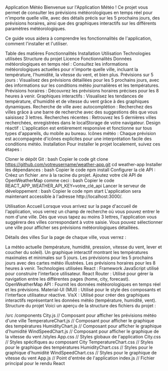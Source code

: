 Application Météo
Bienvenue sur l'Application Météo ! Ce projet vous permet de consulter les prévisions météorologiques en temps réel pour n'importe quelle ville, avec des détails précis sur les 5 prochains jours, des prévisions horaires, ainsi que des graphiques interactifs sur les différents paramètres météorologiques.

Ce guide vous aidera à comprendre les fonctionnalités de l'application, comment l'installer et l'utiliser.

Table des matières
Fonctionnalités
Installation
Utilisation
Technologies utilisées
Structure du projet
Licence
Fonctionnalités
Données météorologiques en temps réel : Consultez les informations météorologiques actuelles pour n'importe quelle ville, incluant la température, l'humidité, la vitesse du vent, et bien plus.
Prévisions sur 5 jours : Visualisez des prévisions détaillées pour les 5 prochains jours, avec des informations sur les conditions météo journalières et les températures.
Prévisions horaires : Découvrez les prévisions horaires précises pour les 8 heures à venir.
Graphiques interactifs : Visualisez les tendances de température, d'humidité et de vitesse du vent grâce à des graphiques dynamiques.
Recherche de ville avec autocomplétion : Recherchez des villes grâce à une barre de recherche avec des suggestions dès que vous saisissez 3 lettres.
Recherches récentes : Retrouvez les 5 dernières villes recherchées, enregistrées dans le localStorage de votre navigateur.
Design réactif : L'application est entièrement responsive et fonctionne sur tous types d'appareils, du mobile au bureau.
Icônes météo : Chaque prévision est accompagnée d'icônes explicites pour une interprétation facile des conditions météo.
Installation
Pour installer le projet localement, suivez ces étapes :

Cloner le dépôt Git :
bash
Copier le code
git clone https://github.com/votreusername/weather-app.git
cd weather-app
Installer les dépendances :
bash
Copier le code
npm install
Configurer la clé API :
Créez un fichier .env à la racine du projet.
Ajoutez votre clé API de OpenWeatherMap comme ceci :
bash
Copier le code
REACT_APP_WEATHER_API_KEY=votre_clé_api
Lancer le serveur de développement :
bash
Copier le code
npm start
L'application sera maintenant accessible à l'adresse http://localhost:3000/.

Utilisation
Accueil
Lorsque vous arrivez sur la page d'accueil de l'application, vous verrez un champ de recherche où vous pouvez entrer le nom d'une ville. Dès que vous tapez au moins 3 lettres, l'application vous suggérera des villes correspondant à votre saisie. Vous pouvez sélectionner une ville pour afficher ses prévisions météorologiques détaillées.

Détails des villes
Sur la page de chaque ville, vous verrez :

La météo actuelle (température, humidité, pression, vitesse du vent, lever et coucher du soleil).
Un graphique interactif montrant les températures maximales et minimales sur 5 jours.
Les prévisions pour les 5 prochains jours avec des cartes météo illustrées.
Les prévisions horaires pour les 8 heures à venir.
Technologies utilisées
React : Framework JavaScript utilisé pour construire l'interface utilisateur.
React Router : Utilisé pour gérer la navigation entre les différentes pages (home, city, forecast).
OpenWeatherMap API : Fournit les données météorologiques en temps réel et les prévisions.
Material-UI (MUI) : Utilisé pour le style des composants et l'interface utilisateur réactive.
VisX : Utilisé pour créer des graphiques interactifs représentant les données météo (température, humidité, vent).
Structure du projet
Voici un aperçu de la structure des fichiers du projet :



/src
  /components
    City.js              // Composant pour afficher les prévisions météo d'une ville
    TemperatureChart.js   // Composant pour afficher le graphique des températures
    HumidityChart.js      // Composant pour afficher le graphique d'humidité
    WindSpeedChart.js     // Composant pour afficher le graphique de la vitesse du vent
    /styles
      App.css             // Styles globaux de l'application
      City.css            // Styles spécifiques au composant City
      TemperatureChart.css // Styles pour le graphique des températures
      HumidityChart.css   // Styles pour le graphique d'humidité
      WindSpeedChart.css  // Styles pour le graphique de vitesse du vent
  App.js                 // Point d'entrée de l'application
  index.js               // Fichier principal pour le rendu React